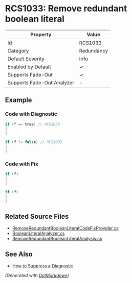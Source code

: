 # RCS1033: Remove redundant boolean literal

| Property                    | Value      |
| --------------------------- | ---------- |
| Id                          | RCS1033    |
| Category                    | Redundancy |
| Default Severity            | Info       |
| Enabled by Default          | &#x2713;   |
| Supports Fade\-Out          | &#x2713;   |
| Supports Fade\-Out Analyzer | \-         |

## Example

### Code with Diagnostic

```csharp
if (f == true) // RCS1033
{
}

if (f != false) // RCS1033
{
}
```

### Code with Fix

```csharp
if (f)
{
}

if (f)
{
}
```

## Related Source Files

* [RemoveRedundantBooleanLiteralCodeFixProvider.cs](../../src/Analyzers.CodeFixes/CSharp/CodeFixes/RemoveRedundantBooleanLiteralCodeFixProvider.cs)
* [BooleanLiteralAnalyzer.cs](../../src/Analyzers/CSharp/Analysis/BooleanLiteralAnalyzer.cs)
* [RemoveRedundantBooleanLiteralAnalysis.cs](../../src/Analyzers/CSharp/Analysis/RemoveRedundantBooleanLiteralAnalysis.cs)

## See Also

* [How to Suppress a Diagnostic](../HowToConfigureAnalyzers.md#how-to-suppress-a-diagnostic)

*\(Generated with [DotMarkdown](http://github.com/JosefPihrt/DotMarkdown)\)*